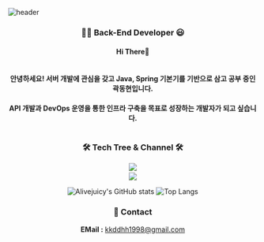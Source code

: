 ![header](https://capsule-render.vercel.app/api?type=slice&color=black&height=100&section=header&fontSize=90)
<div align="center">

### 👩‍💻 Back-End Developer 😃
#### Hi There👋 <br/><br/>
#### 안녕하세요! 서버 개발에 관심을 갖고 Java, Spring 기본기를 기반으로 삼고 공부 중인 곽동현입니다.
#### API 개발과 DevOps 운영을 통한 인프라 구축을 목표로 성장하는 개발자가 되고 싶습니다.
#
### 🛠 Tech Tree & Channel 🛠
<a href="https://stackshare.io/alivejuicy/donghyun-kwak"><img src="https://img.shields.io/badge/Tech Stack-black?style=for-the-badge&logo=StackShare&logoColor=#0690FA"/><a/><br/>
<a href="https://velog.io/@alivejuicy"><img src="https://img.shields.io/badge/Tech Blog-black?style=for-the-badge&logo=Velog&logoColor=#20C997"/></a>


<!--
**alivejuicy/alivejuicy** is a ✨ _special_ ✨ repository because its `README.md` (this file) appears on your GitHub profile.

Here are some ideas to get you started:

- 🔭 I’m currently working on ...
- 🌱 I’m currently learning ...
- 👯 I’m looking to collaborate on ...
- 🤔 I’m looking for help with ...
- 💬 Ask me about ...
- 📫 How to reach me: ...
- 😄 Pronouns: ...
- ⚡ Fun fact: ...
-->


![Alivejuicy's GitHub stats](https://github-readme-stats.vercel.app/api?username=alivejuicy&show_icons=true&theme=buefy)
![Top Langs](https://github-readme-stats.vercel.app/api/top-langs/?username=alivejuicy&layout=compact&theme=buefy)

### 💬 Contact 
**EMail :** kkddhh1998@gmail.com
</div>
